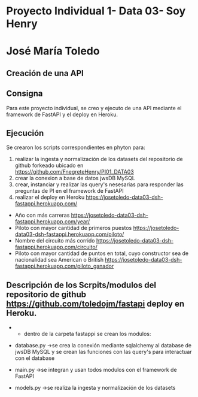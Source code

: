 # Proyecto Individual 1- Data 03- Soy Henry
# José María Toledo
## Creación de una API


## Consigna
Para este proyecto individual, se creo y ejecuto de una API mediante el framework de FastAPI y el deploy en Heroku.

## Ejecución
Se crearon los scripts correspondientes en phyton para:
1. realizar la ingesta y normalización de los datasets del repositorio de github forkeado ubicado en https://github.com/FnegreteHenry/PI01_DATA03
2. crear la conexion a base de datos jwsDB MySQL
3. crear, instanciar y realizar las query's nesesarias para responder las preguntas de PI en el framework de FastAPI
4. realizar el deploy en Heroku https://josetoledo-data03-dsh-fastappi.herokuapp.com/
- Año con más carreras https://josetoledo-data03-dsh-fastappi.herokuapp.com/year/
- Piloto con mayor cantidad de primeros puestos https://josetoledo-data03-dsh-fastappi.herokuapp.com/piloto/
- Nombre del circuito más corrido https://josetoledo-data03-dsh-fastappi.herokuapp.com/circuito/
- Piloto con mayor cantidad de puntos en total, cuyo constructor sea de nacionalidad sea American o British https://josetoledo-data03-dsh-fastappi.herokuapp.com/piloto_ganador


  
## Descripción de los Scrpits/modulos del repositorio de github https://github.com/toledojm/fastapi deploy en Heroku.

- - dentro de la carpeta fastappi se crean los modulos:


- database.py ->se crea la conexión mediante sqlalchemy al database de jwsDB MySQL y se crean las funciones con las query's para interactuar con el database
- main.py     ->se integran y usan todos modulos con el framework de FastAPI
- models.py   ->se realiza la ingesta y normalización de los datasets



